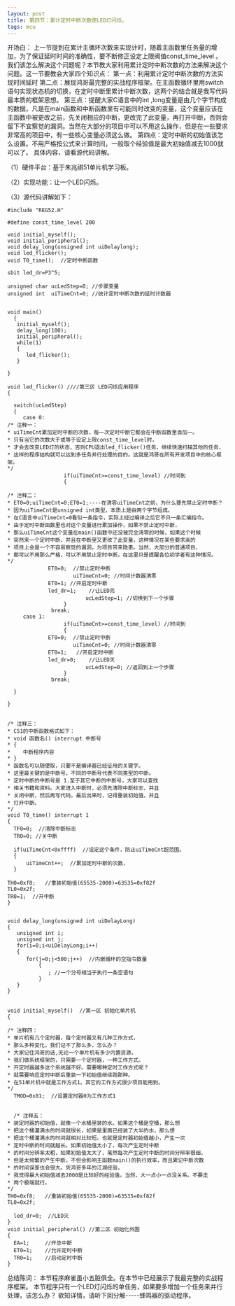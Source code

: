 ```yaml
---
layout: post
title: 第四节：累计定时中断次数使LED灯闪烁。
tags: mcu
---
```


开场白：
上一节提到在累计主循环次数来实现计时，随着主函数里任务量的增加，为了保证延时时间的准确性，要不断修正设定上限阀值const_time_level 。我们该怎么解决这个问题呢？本节教大家利用累计定时中断次数的方法来解决这个问题。这一节要教会大家四个知识点：
第一点：利用累计定时中断次数的方法实现时间延时
第二点：展现鸿哥最完整的实战程序框架。在主函数循环里用switch语句实现状态机的切换，在定时中断里累计中断次数，这两个的结合就是我写代码最本质的框架思想。 
第三点：提醒大家C语言中的int ,long变量是由几个字节构成的数据，凡是在main函数和中断函数里有可能同时改变的变量，这个变量应该在主函数中被更改之前，先关闭相应的中断，更改完了此变量，再打开中断，否则会留下不宜察觉的漏洞。当然在大部分的项目中可以不用这么操作，但是在一些要求非常高的项目中，有一些核心变量必须这么做。
第四点：定时中断的初始值该怎么设置。不用严格按公式来计算时间，一般取个经验值是最大初始值减去1000就可以了。
具体内容，请看源代码讲解。

（1）硬件平台：基于朱兆祺51单片机学习板。

（2）实现功能：让一个LED闪烁。

（3）源代码讲解如下：

```
#include "REG52.H"

#define const_time_level 200  

void initial_myself();    
void initial_peripheral();
void delay_long(unsigned int uiDelaylong);
void led_flicker();
void T0_time();  //定时中断函数

sbit led_dr=P3^5;  

unsigned char ucLedStep=0; //步骤变量
unsigned int  uiTimeCnt=0; //统计定时中断次数的延时计数器


void main() 
  {
   initial_myself();  
   delay_long(100);   
   initial_peripheral(); 
   while(1)   
   {
      led_flicker();   
   }

}

void led_flicker() ////第三区 LED闪烁应用程序
{
  
  switch(ucLedStep)
  {
     case 0:
/* 注释一：
* uiTimeCnt累加定时中断的次数，每一次定时中断它都会在中断函数里自加一。
* 只有当它的次数大于或等于设定上限const_time_level时，
* 才会去改变LED灯的状态，否则CPU退出led_flicker()任务，继续快速扫描其他的任务，
* 这样的程序结构就可以达到多任务并行处理的目的。这就是鸿哥在所有开发项目中的核心框架。
*/
                  if(uiTimeCnt>=const_time_level) //时间到
                  {

/* 注释二：
* ET0=0;uiTimeCnt=0;ET0=1;----在清零uiTimeCnt之前，为什么要先禁止定时中断？
* 因为uiTimeCnt是unsigned int类型，本质上是由两个字节组成。
* 在C语言中uiTimeCnt=0看似一条指令，实际上经过编译之后它不只一条汇编指令。
* 由于定时中断函数里也对这个变量进行累加操作，如果不禁止定时中断，
* 那么uiTimeCnt这个变量在main()函数中还没被完全清零的时候，如果这个时候
* 突然来一个定时中断，并且在中断里又更改了此变量，这种情况在某些要求高的
* 项目上会是一个不容易察觉的漏洞，为项目带来隐患。当然，大部分的普通项目，
* 都可以不用那么严格，可以不用禁止定时中断。在这里只是提醒各位初学者有这种情况。
*/
             ET0=0;  //禁止定时中断
                     uiTimeCnt=0; //时间计数器清零
             ET0=1; //开启定时中断
             led_dr=1;    //让LED亮
                         ucLedStep=1; //切换到下一个步骤
                  }
              break;
     case 1:
                  if(uiTimeCnt>=const_time_level) //时间到
                  {
             ET0=0;  //禁止定时中断
                     uiTimeCnt=0; //时间计数器清零
             ET0=1;   //开启定时中断
             led_dr=0;    //让LED灭
                         ucLedStep=0; //返回到上一个步骤
                  }
              break;
  
  }

}


/* 注释三：
* C51的中断函数格式如下：
* void 函数名() interrupt 中断号
* {
*    中断程序内容
* }
* 函数名可以随便取，只要不是编译器已经征用的关键字。
* 这里最关键的是中断号，不同的中断号代表不同类型的中断。
* 定时中断的中断号是 1.至于其它中断的中断号，大家可以查找
* 相关书籍和资料。大家进入中断时，必须先清除中断标志，并且
* 关闭中断，然后再写代码，最后出来时，记得重装初始值，并且
* 打开中断。
*/
void T0_time() interrupt 1
{
  TF0=0;  //清除中断标志
  TR0=0; //关中断

  if(uiTimeCnt<0xffff)  //设定这个条件，防止uiTimeCnt超范围。
  {
      uiTimeCnt++;  //累加定时中断的次数，
  }

TH0=0xf8;   //重装初始值(65535-2000)=63535=0xf82f
TL0=0x2f;
TR0=1;  //开中断
}


void delay_long(unsigned int uiDelayLong)
{
   unsigned int i;
   unsigned int j;
   for(i=0;i<uiDelayLong;i++)
   {
      for(j=0;j<500;j++)  //内嵌循环的空指令数量
          {
             ; //一个分号相当于执行一条空语句
          }
   }
}


void initial_myself()  //第一区 初始化单片机
{

/* 注释四：
* 单片机有几个定时器，每个定时器又有几种工作方式，
* 那么多种变化，我们记不了那么多，怎么办？
* 大家记住鸿哥的话,无论一个单片机有多少内置资源，
* 我们做系统框架的，只需要一个定时器，一种工作方式。
* 开定时器越多这个系统越不好。需要哪种定时工作方式呢？
* 就需要响应定时中断后重装一下初始值继续跑那种。
* 在51单片机中就是工作方式1。其它的工作方式很少项目能用到。
*/
  TMOD=0x01;  //设置定时器0为工作方式1


  /* 注释五：
* 装定时器的初始值，就像一个水桶里装的水。如果这个桶是空桶，那么想
* 把这个桶灌满水的时间就很长，如果是里面已经装了大半的水，那么想
* 把这个桶灌满水的时间就相对比较短。也就是定时器初始值越小，产生一次
* 定时中断的时间就越长。如果初始值太小了，每次产生定时中断
* 的时间分辨率太粗，如果初始值太大了，虽然每次产生定时中断的时间分辨率很细，
* 但是太频繁的产生中断，不但会影响主函数main()的执行效率，而且累记中断次数
* 的时间误差也会很大。凭鸿哥多年的江湖经验，
* 我觉得最大初始值减去2000是比较好的经验值。当然，大一点小一点没关系。不要走
* 两个极端就行。
*/
TH0=0xf8;   //重装初始值(65535-2000)=63535=0xf82f
TL0=0x2f;

  led_dr=0;  //LED灭
}
void initial_peripheral() //第二区 初始化外围
{
  EA=1;     //开总中断
  ET0=1;    //允许定时中断
  TR0=1;    //启动定时中断
}

```

总结陈词：
本节程序麻雀虽小五脏俱全。在本节中已经展示了我最完整的实战程序框架。
本节程序只有一个LED灯闪烁的单任务，如果要多增加一个任务来并行处理，该怎么办？
欲知详情，请听下回分解-----蜂鸣器的驱动程序。